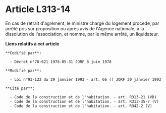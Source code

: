 # Article L313-14

En cas de retrait d'agrément, le ministre chargé du logement procède, par arrêté pris sur proposition ou après avis de
l'Agence nationale, à la dissolution de l'association, et nomme, par le même arrêté, un liquidateur.

**Liens relatifs à cet article**

	**Codifié par**:

	  - Décret n°78-621 1978-05-31 JORF 8 juin 1978

	**Modifié par**:

	  - Loi n°93-122 du 29 janvier 1993 - art. 66 () JORF 30 janvier 1993

	**Cité par**:

	  - Code de la construction et de l'habitation. - art. R313-21 (VD)
	  - Code de la construction et de l'habitation. - art. R313-35-7 (V)
	  - Code de la construction et de l'habitation. - art. R342-2 (V)
